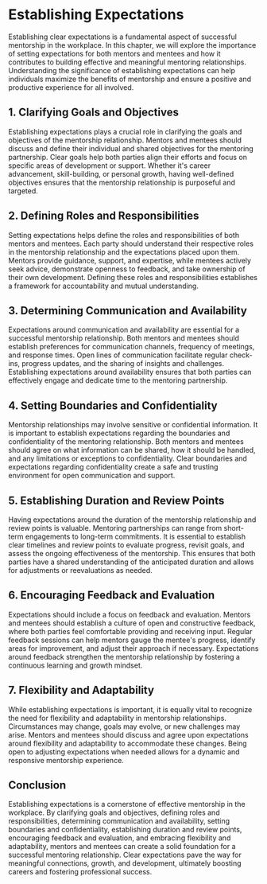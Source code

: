 Establishing Expectations
==================================

Establishing clear expectations is a fundamental aspect of successful mentorship in the workplace. In this chapter, we will explore the importance of setting expectations for both mentors and mentees and how it contributes to building effective and meaningful mentoring relationships. Understanding the significance of establishing expectations can help individuals maximize the benefits of mentorship and ensure a positive and productive experience for all involved.

**1. Clarifying Goals and Objectives**
--------------------------------------

Establishing expectations plays a crucial role in clarifying the goals and objectives of the mentorship relationship. Mentors and mentees should discuss and define their individual and shared objectives for the mentoring partnership. Clear goals help both parties align their efforts and focus on specific areas of development or support. Whether it's career advancement, skill-building, or personal growth, having well-defined objectives ensures that the mentorship relationship is purposeful and targeted.

**2. Defining Roles and Responsibilities**
------------------------------------------

Setting expectations helps define the roles and responsibilities of both mentors and mentees. Each party should understand their respective roles in the mentorship relationship and the expectations placed upon them. Mentors provide guidance, support, and expertise, while mentees actively seek advice, demonstrate openness to feedback, and take ownership of their own development. Defining these roles and responsibilities establishes a framework for accountability and mutual understanding.

**3. Determining Communication and Availability**
-------------------------------------------------

Expectations around communication and availability are essential for a successful mentorship relationship. Both mentors and mentees should establish preferences for communication channels, frequency of meetings, and response times. Open lines of communication facilitate regular check-ins, progress updates, and the sharing of insights and challenges. Establishing expectations around availability ensures that both parties can effectively engage and dedicate time to the mentoring partnership.

**4. Setting Boundaries and Confidentiality**
---------------------------------------------

Mentorship relationships may involve sensitive or confidential information. It is important to establish expectations regarding the boundaries and confidentiality of the mentoring relationship. Both mentors and mentees should agree on what information can be shared, how it should be handled, and any limitations or exceptions to confidentiality. Clear boundaries and expectations regarding confidentiality create a safe and trusting environment for open communication and support.

**5. Establishing Duration and Review Points**
----------------------------------------------

Having expectations around the duration of the mentorship relationship and review points is valuable. Mentoring partnerships can range from short-term engagements to long-term commitments. It is essential to establish clear timelines and review points to evaluate progress, revisit goals, and assess the ongoing effectiveness of the mentorship. This ensures that both parties have a shared understanding of the anticipated duration and allows for adjustments or reevaluations as needed.

**6. Encouraging Feedback and Evaluation**
------------------------------------------

Expectations should include a focus on feedback and evaluation. Mentors and mentees should establish a culture of open and constructive feedback, where both parties feel comfortable providing and receiving input. Regular feedback sessions can help mentors gauge the mentee's progress, identify areas for improvement, and adjust their approach if necessary. Expectations around feedback strengthen the mentorship relationship by fostering a continuous learning and growth mindset.

**7. Flexibility and Adaptability**
-----------------------------------

While establishing expectations is important, it is equally vital to recognize the need for flexibility and adaptability in mentorship relationships. Circumstances may change, goals may evolve, or new challenges may arise. Mentors and mentees should discuss and agree upon expectations around flexibility and adaptability to accommodate these changes. Being open to adjusting expectations when needed allows for a dynamic and responsive mentorship experience.

**Conclusion**
--------------

Establishing expectations is a cornerstone of effective mentorship in the workplace. By clarifying goals and objectives, defining roles and responsibilities, determining communication and availability, setting boundaries and confidentiality, establishing duration and review points, encouraging feedback and evaluation, and embracing flexibility and adaptability, mentors and mentees can create a solid foundation for a successful mentoring relationship. Clear expectations pave the way for meaningful connections, growth, and development, ultimately boosting careers and fostering professional success.
